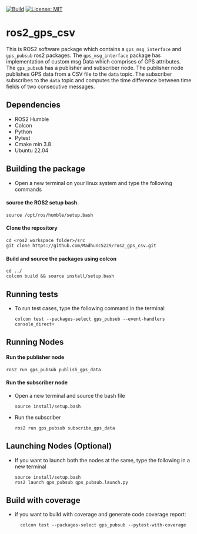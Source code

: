 [![Build](https://github.com/Madhunc5229/ros2_gps_csv/actions/workflows/main.yml/badge.svg?branch=main)](https://github.com/Madhunc5229/ros2_gps_csv/actions/workflows/main.yml)
[![License: MIT](https://img.shields.io/badge/License-MIT-yellow.svg)](https://opensource.org/licenses/MIT)
# ros2_gps_csv
This is ROS2 software package which contains a `gps_msg_interface` and `gps_pubsub` ros2 packages. The `gps_msg_interface` package has implementation of custom msg Data which comprises of GPS attributes. The `gps_pubsub` has a publisher and subscriber node. The publisher node publishes GPS data from a CSV file to the `data` topic. The subscriber subscribes to the `data` topic and computes the time difference between time fields of two consecutive messages. 


 ## Dependencies
 - ROS2 Humble
 - Colcon
 - Python
 - Pytest
 - Cmake min 3.8 
 - Ubuntu 22.04



## Building the package
- Open a new terminal on your linux system and type the following commands 

#### source the ROS2 setup bash.
```
source /opt/ros/humble/setup.bash
```
#### Clone the repository
```
cd <ros2 workspace folder>/src
git clone https://github.com/Madhunc5229/ros2_gps_csv.git
```

#### Build and source the packages using colcon
```
cd ../
colcon build && source install/setup.bash
```

## Running tests
- To run test cases, type the following command in the terminal
  ```
  colcon test --packages-select gps_pubsub --event-handlers console_direct+
  ```
## Running Nodes

#### Run the publisher node
```
ros2 run gps_pubsub publish_gps_data
```
#### Run the subscriber node
- Open a new terminal and source the bash file
    ```
    source install/setup.bash
    ```
- Run the subscriber
  ```
  ros2 run gps_pubsub subscribe_gps_data
  ```

## Launching Nodes (Optional) 
- If you want to launch both the nodes at the same, type the following in a new terminal
    ```
    source install/setup.bash
    ros2 launch gps_pubsub gps_pubsub.launch.py
    ```
## Build with coverage

- if you want to build with coverage and generate code coverage report:
  ```
    colcon test --packages-select gps_pubsub --pytest-with-coverage
  ```
